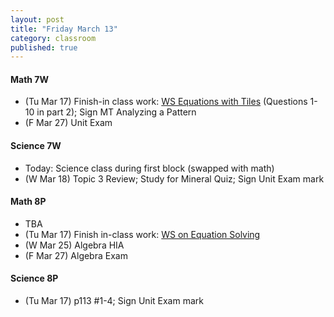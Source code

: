 ```yaml
---
layout: post
title: "Friday March 13"
category: classroom
published: true
---
```

#### Math 7W
* (Tu Mar 17) Finish-in class work: <a href="https://www.dropbox.com/s/aqnkcdz8tf2wjo8/WS%20Equations%20with%20Tiles.pdf?dl=0">WS Equations with Tiles</a> (Questions 1-10 in part 2); Sign MT Analyzing a Pattern
* (F Mar 27) Unit Exam

#### Science 7W
* Today: Science class during first block (swapped with math)
* (W Mar 18) Topic 3 Review; Study for Mineral Quiz; Sign Unit Exam mark

#### Math 8P
* TBA
* (Tu Mar 17) Finish in-class work: <a href="https://www.dropbox.com/s/kh00mp5qp8o2f17/WS%20Equation%20Solving%20EP.pdf?dl=0">WS on Equation Solving</a>
* (W Mar 25) Algebra HIA
* (F Mar 27) Algebra Exam

#### Science 8P
* (Tu Mar 17) p113 #1-4; Sign Unit Exam mark
